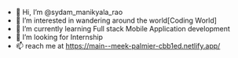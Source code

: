 - 👋 Hi, I’m @sydam_manikyala_rao
- 👀 I’m interested in wandering around the world[Coding World]
- 🌱 I’m currently learning Full stack Mobile Application development
- 💞️ I’m looking for Internship
- 📫  reach me at https://main--meek-palmier-cbb1ed.netlify.app/




